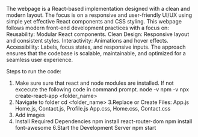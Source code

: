 The webpage is a React-based implementation designed with a clean and modern layout. 
The focus is on a responsive and user-friendly UI/UX using simple yet effective React components and CSS styling.
This webpage follows modern front-end development practices with a focus on:
Reusability: Modular React components.
Clean Design: Responsive layout and consistent styles.
Interactivity: Animations and hover effects.
Accessibility: Labels, focus states, and responsive inputs.
The approach ensures that the codebase is scalable, maintainable, and optimized for a seamless user experience.

Steps to run the code:
1. Make sure sure that react and node modules are installed. If not excecute the following code in command prompt.
   node -v
   npm -v
   npx create-react-app <folder_name>
2. Navigate to folder
   cd <folder_name>
3.Replace or Create Files:
App.js
Home.js, Contact.js, Profile.js
App.css, Home.css, Contact.css
4. Add images
5. Install Required Dependencies
   npm install react-router-dom
   npm install font-awesome
6.Start the Development Server
  npm start




















